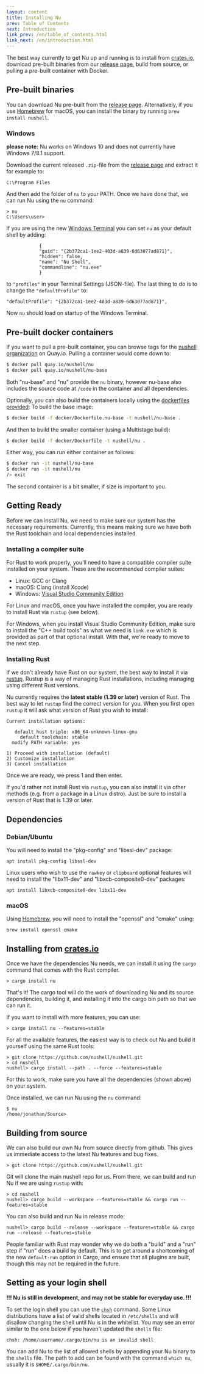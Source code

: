 ```yaml
---
layout: content
title: Installing Nu
prev: Table of Contents
next: Introduction
link_prev: /en/table_of_contents.html
link_next: /en/introduction.html
---
```


The best way currently to get Nu up and running is to install from [crates.io](https://crates.io), download pre-built binaries from our [release page](https://github.com/nushell/nushell/releases), build from source, or pulling a pre-built container with Docker.

## Pre-built binaries

You can download Nu pre-built from the [release page](https://github.com/nushell/nushell/releases). Alternatively, if you use [Homebrew](https://brew.sh/) for macOS, you can install the binary by running `brew install nushell`.

### Windows

**please note:** Nu works on Windows 10 and does not currently have Windows 7/8.1 support.

Download the current released `.zip`-file from the [release page](https://github.com/nushell/nushell/releases) and extract it for example to:

```
C:\Program Files
```

And then add the folder of `nu` to your PATH. Once we have done that, we can run Nu using the `nu` command:

```
> nu
C:\Users\user>
```



If you are using the new [Windows Terminal](https://github.com/microsoft/terminal) you can set `nu` as your default shell by adding:

```         
            {
            "guid": "{2b372ca1-1ee2-403d-a839-6d63077ad871}",
            "hidden": false,
            "name": "Nu Shell",
            "commandline": "nu.exe"
            }
```

to  `"profiles"` in your Terminal Settings (JSON-file). The last thing to do is to change the `"defaultProfile"` to:

```
"defaultProfile": "{2b372ca1-1ee2-403d-a839-6d63077ad871}",
```

Now `nu` should load on startup of the Windows Terminal.

## Pre-built docker containers

If you want to pull a pre-built container, you can browse tags for the [nushell organization](https://quay.io/organization/nushell)
on Quay.io. Pulling a container would come down to:

```bash
$ docker pull quay.io/nushell/nu
$ docker pull quay.io/nushell/nu-base
```

Both "nu-base" and "nu" provide the `nu` binary, however nu-base also includes the source code at `/code`
in the container and all dependencies.

Optionally, you can also build the containers locally using the [dockerfiles provided](https://github.com/nushell/nushell/tree/master/docker):
To build the base image:

```bash
$ docker build -f docker/Dockerfile.nu-base -t nushell/nu-base .
``` 

And then to build the smaller container (using a Multistage build):

```bash
$ docker build -f docker/Dockerfile -t nushell/nu .
``` 

Either way, you can run either container as follows:

```bash
$ docker run -it nushell/nu-base
$ docker run -it nushell/nu
/> exit
```

The second container is a bit smaller, if size is important to you.

## Getting Ready

Before we can install Nu, we need to make sure our system has the necessary requirements. Currently, this means making sure we have both the Rust toolchain and local dependencies installed.

### Installing a compiler suite

For Rust to work properly, you'll need to have a compatible compiler suite installed on your system. These are the recommended compiler suites:

* Linux: GCC or Clang
* macOS: Clang (install Xcode)
* Windows: [Visual Studio Community Edition](https://visualstudio.microsoft.com/vs/community/)

For Linux and macOS, once you have installed the compiler, you are ready to install Rust via `rustup` (see below).

For Windows, when you install Visual Studio Community Edition, make sure to install the "C++ build tools" as what we need is `link.exe` which is provided as part of that optional install.  With that, we're ready to move to the next step.

### Installing Rust

If we don't already have Rust on our system, the best way to install it via [rustup](https://rustup.rs/). Rustup is a way of managing Rust installations, including managing using different Rust versions. 

Nu currently requires the **latest stable (1.39 or later)** version of Rust. The best way to let `rustup` find the correct version for you. When you first open `rustup` it will ask what version of Rust you wish to install:

```
Current installation options:

   default host triple: x86_64-unknown-linux-gnu
     default toolchain: stable
  modify PATH variable: yes

1) Proceed with installation (default)
2) Customize installation
3) Cancel installation
```

Once we are ready, we press 1 and then enter.

If you'd rather not install Rust via `rustup`, you can also install it via other methods (e.g. from a package in a Linux distro). Just be sure to install a version of Rust that is 1.39 or later.

## Dependencies

### Debian/Ubuntu

You will need to install the "pkg-config" and "libssl-dev" package:

```
apt install pkg-config libssl-dev
```

Linux users who wish to use the `rawkey` or `clipboard` optional features will need to install the "libx11-dev" and "libxcb-composite0-dev" packages:

```
apt install libxcb-composite0-dev libx11-dev
```

### macOS

Using [Homebrew](https://brew.sh/), you will need to install the "openssl" and "cmake" using: 

```
brew install openssl cmake
```

## Installing from [crates.io](https://crates.io)

Once we have the dependencies Nu needs, we can install it using the `cargo` command that comes with the Rust compiler.

```
> cargo install nu
```

That's it!  The cargo tool will do the work of downloading Nu and its source dependencies, building it, and installing it into the cargo bin path so that we can run it.

If you want to install with more features, you can use:

```
> cargo install nu --features=stable
```

For all the available features, the easiest way is to check out Nu and build it yourself using the same Rust tools:

```
> git clone https://github.com/nushell/nushell.git
> cd nushell
nushell> cargo install --path . --force --features=stable
```

For this to work, make sure you have all the dependencies (shown above) on your system.

Once installed, we can run Nu using the `nu` command:

```
$ nu
/home/jonathan/Source> 
```

## Building from source

We can also build our own Nu from source directly from github. This gives us immediate access to the latest Nu features and bug fixes.

```
> git clone https://github.com/nushell/nushell.git
```

Git will clone the main nushell repo for us. From there, we can build and run Nu if we are using `rustup` with:

```
> cd nushell
nushell> cargo build --workspace --features=stable && cargo run --features=stable
```

You can also build and run Nu in release mode:

```
nushell> cargo build --release --workspace --features=stable && cargo run --release --features=stable
```

People familiar with Rust may wonder why we do both a "build" and a "run" step if "run" does a build by default. This is to get around a shortcoming of the new `default-run` option in Cargo, and ensure that all plugins are built, though this may not be required in the future.

## Setting as your login shell

**!!! Nu is still in development, and may not be stable for everyday use. !!!**

To set the login shell you can use the [`chsh`](https://linux.die.net/man/1/chsh) command.
Some Linux distributions have a list of valid shells located in `/etc/shells` and will disallow changing the shell until Nu is in the whitelist. You may see an error similar to the one below if you haven't updated the `shells` file:

```
chsh: /home/username/.cargo/bin/nu is an invalid shell
```

You can add Nu to the list of allowed shells by appending your Nu binary to the `shells` file.
The path to add can be found with the command `which nu`, usually it is `$HOME/.cargo/bin/nu`.
